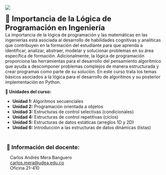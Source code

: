 <p><img src="https://raw.githubusercontent.com/carlosmera20/Logica_y_Representacion_I/main/content/local/imgs/encabezado.png"></p>
<p>
    <span style="font-size: x-large;"> <strong> 📌 Importancia de la Lógica de Programación en Ingeniería</strong><br></span>
    La importancia de la lógica de programación y
    las matemáticas en las ingenierías está asociada al desarrollo de habilidades
    cognitivas y analíticas que contribuyen en la formación del estudiante para que
    aprenda a identificar, analizar, abstraer, modelar y solucionar problemas
    en su área específica de formación. Adicionalmente, la lógica de programación
    proporciona las herramientas para el desarrollo del pensamiento algorítmico que
    ayuda a descomponer problemas complejos de manera estructurada y crear programas
    como parte de su solución. En este curso trata los temas básicos asociados a la lógica para el desarrollo de algoritmos
    y su posterior implementación en Python.
</p>
<p>
    <strong>📓 Unidades del curso:</strong>
</p>
<ul>
    <li><strong>Unidad 1:</strong> Algoritmos secuenciales</li>
    <li><strong>Unidad 2:</strong> Programación orientada a objetos<br></li>
    <li><strong>Unidad 3:</strong> Estructuras de control selectivas (condicionales)</li>
    <li><strong>Unidad 4:</strong> Estructuras de control repetitivas (ciclos)</li>
    <li><strong>Unidad 5:</strong> Estructuras de datos estáticas (arreglos 1D y 2D)</li>
    <li><strong>Unidad 6:</strong> Introducción a las estructuras de datos dinámicas (listas)</li>
</ul>
<br>
<p dir="ltr" style="text-align: left;"><span  style="font-size: large;"><strong>&nbsp;👋 Información del docente:</strong></span> <br></p>
<p dir="ltr" style="text-align: left;">
    &nbsp;&nbsp;&nbsp; Carlos Andrés Mera Banguero<br>
    &nbsp;&nbsp;&nbsp; <a href="mailto:carlos.mera@udea.edu.co" target="_blank">carlos.mera@udea.edu.co</a><wbr> <br>
    &nbsp;&nbsp;&nbsp; Oficina 21-410
</p>
